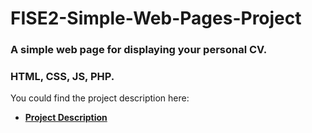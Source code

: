 # FISE2-Simple-Web-Pages-Project
### A simple web page for displaying your personal CV.
### HTML, CSS, JS, PHP.

You could find the project description here:
* [**Project Description**](./docs/Projet.pdf)
